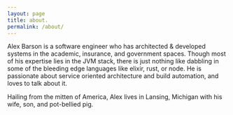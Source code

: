 ```yaml
---
layout: page
title: about.
permalink: /about/
---
```


Alex Barson is a software engineer who has architected & developed systems in the academic, insurance, and government spaces.
Though most of his expertise lies in the JVM stack, there is just nothing like dabbling in some of the bleeding edge languages like elixir, rust, or node. He is passionate about service oriented architecture and build automation, and loves to talk about it.

Hailing from the mitten of America, Alex lives in Lansing, Michigan with his wife, son, and pot-bellied pig.
